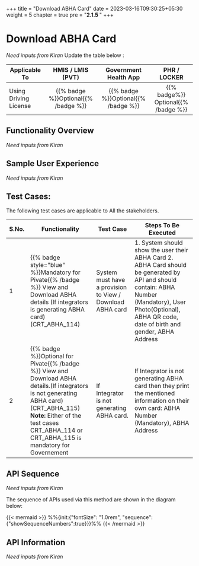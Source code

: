 +++
title = "Download ABHA Card"
date = 2023-03-16T09:30:25+05:30
weight = 5
chapter = true
pre = "<b>2.1.5 </b>"
+++


# Download ABHA Card

*Need inputs from Kiran* Update the table below :

|  Applicable To | HMIS / LMIS (PVT)| Government Health App| PHR / LOCKER |
|-------------------------------|:----------------------:|:--------------------:|:-------------------:|
|   Using Driving License                     |  {{% badge %}}Optional{{% /badge %}}       |  {{% badge %}}Optional{{% /badge %}}         |  {{% badge%}} Optional{{% /badge %}}       |


## Functionality Overview

*Need inputs from Kiran*

## Sample User Experience

*Need inputs from Kiran*



## Test Cases:

The following test cases are applicable to All the stakeholders.

S.No.|Functionality|Test Case|Steps To Be Executed|
|--|----- | ----- | ----- |
1|{{% badge style="blue" %}}Mandatory for Pivate{{% /badge %}} View and Download ABHA details (If integrators is generating ABHA card) (CRT_ABHA_114)|System must have a provision to View / Download ABHA card |1. System should show the user their ABHA Card 2. ABHA Card should be generated by API and should contain: ABHA Number (Mandatory), User Photo(Optional), ABHA QR code, date of birth and gender, ABHA Address
2|{{% badge %}}Optional for Pivate{{% /badge %}}  View and Download ABHA details.(If integrators  is not  generating ABHA card)  (CRT_ABHA_115) **Note:** Either of the test cases CRT_ABHA_114 or CRT_ABHA_115 is mandatory for Governement |  If Integrator is not generating ABHA card. | If Integrator is not generating ABHA card then they print the mentioned information on their own card: ABHA Number (Mandatory), ABHA Address


## API Sequence 

*Need inputs from Kiran*

The sequence of APIs used via this method are shown in the diagram below:

{{< mermaid >}}
%%{init:{"fontSize": "1.0rem", "sequence":{"showSequenceNumbers":true}}}%%
{{< /mermaid >}}


## API Information 

*Need inputs from Kiran*

